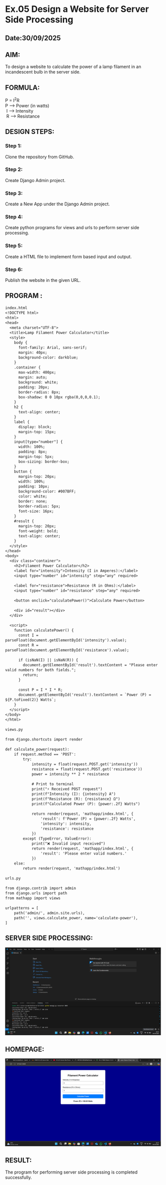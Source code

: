 # Ex.05 Design a Website for Server Side Processing
## Date:30/09/2025

## AIM:
 To design a website to calculate the power of a lamp filament in an incandescent bulb in the server side. 


## FORMULA:
P = I<sup>2</sup>R
<br> P --> Power (in watts)
<br> I --> Intensity
<br> R --> Resistance

## DESIGN STEPS:

### Step 1:
Clone the repository from GitHub.

### Step 2:
Create Django Admin project.

### Step 3:
Create a New App under the Django Admin project.

### Step 4:
Create python programs for views and urls to perform server side processing.

### Step 5:
Create a HTML file to implement form based input and output.

### Step 6:
Publish the website in the given URL.

## PROGRAM :
```
index.html
<!DOCTYPE html>
<html>
<head>
  <meta charset="UTF-8">
  <title>Lamp Filament Power Calculator</title>
  <style>
    body {
      font-family: Arial, sans-serif;
      margin: 40px;
      background-color: darkblue;
    }
    .container {
      max-width: 400px;
      margin: auto;
      background: white;
      padding: 20px;
      border-radius: 8px;
      box-shadow: 0 0 10px rgba(0,0,0,0.1);
    }
    h2 {
      text-align: center;
    }
    label {
      display: block;
      margin-top: 15px;
    }
    input[type="number"] {
      width: 100%;
      padding: 8px;
      margin-top: 5px;
      box-sizing: border-box;
    }
    button {
      margin-top: 20px;
      width: 100%;
      padding: 10px;
      background-color: #007BFF;
      color: white;
      border: none;
      border-radius: 5px;
      font-size: 16px;
    }
    #result {
      margin-top: 20px;
      font-weight: bold;
      text-align: center;
    }
  </style>
</head>
<body>
  <div class="container">
    <h2>Filament Power Calculator</h2>
    <label for="intensity">Intensity (I in Amperes):</label>
    <input type="number" id="intensity" step="any" required>

    <label for="resistance">Resistance (R in Ohms):</label>
    <input type="number" id="resistance" step="any" required>

    <button onclick="calculatePower()">Calculate Power</button>

    <div id="result"></div>
  </div>

  <script>
    function calculatePower() {
      const I = parseFloat(document.getElementById('intensity').value);
      const R = parseFloat(document.getElementById('resistance').value);

      if (isNaN(I) || isNaN(R)) {
        document.getElementById('result').textContent = "Please enter valid numbers for both fields.";
        return;
      }

      const P = I * I * R;
      document.getElementById('result').textContent = `Power (P) = ${P.toFixed(2)} Watts`;
    }
  </script>
</body>
</html>

views.py

from django.shortcuts import render

def calculate_power(request):
    if request.method == 'POST':
        try:
            intensity = float(request.POST.get('intensity'))
            resistance = float(request.POST.get('resistance'))
            power = intensity ** 2 * resistance

            # Print to terminal
            print("⚡ Received POST request")
            print(f"Intensity (I): {intensity} A")
            print(f"Resistance (R): {resistance} Ω")
            print(f"Calculated Power (P): {power:.2f} Watts")

            return render(request, 'mathapp/index.html', {
                'result': f'Power (P) = {power:.2f} Watts',
                'intensity': intensity,
                'resistance': resistance
            })
        except (TypeError, ValueError):
            print("❌ Invalid input received")
            return render(request, 'mathapp/index.html', {
                'result': 'Please enter valid numbers.'
            })
    else:
        return render(request, 'mathapp/index.html')

urls.py

from django.contrib import admin
from django.urls import path
from mathapp import views

urlpatterns = [
    path('admin/', admin.site.urls),
    path('', views.calculate_power, name='calculate-power'),
]

```

## SERVER SIDE PROCESSING:
![alt text](<Screenshot (5).png>)

## HOMEPAGE:
![alt text](<Screenshot (4).png>)

## RESULT:
The program for performing server side processing is completed successfully.
